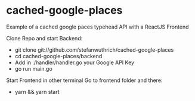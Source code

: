 # cached-google-places
Example of a cached google paces typehead API with a ReactJS Frontend


Clone Repo and start Backend:
- git clone git://github.com/stefanwuthrich/cached-google-places
- cd cached-google-places/backend
- Add in ./handler/handler.go your Google API Key 
- go run main.go

Start Frontend in other terminal
Go to frontend folder and there:
- yarn && yarn start
